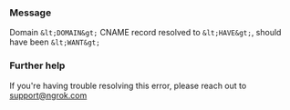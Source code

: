 
### Message
Domain `&lt;DOMAIN&gt;` CNAME record resolved to `&lt;HAVE&gt;`, should have been `&lt;WANT&gt;`

### Further help
If you're having trouble resolving this error, please reach out to [support@ngrok.com](mailto:support@ngrok.com?subject=Help%20with%20ERR_NGROK_427)

